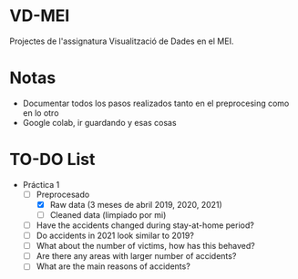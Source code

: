# VD-MEI
Projectes de l'assignatura Visualització de Dades en el MEI.

# Notas
- Documentar todos los pasos realizados tanto en el preprocesing como en lo otro
- Google colab, ir guardando y esas cosas

# TO-DO List
- Práctica 1
    - [ ] Preprocesado
        - [x] Raw data (3 meses de abril 2019, 2020, 2021)
        - [ ] Cleaned data (limpiado por mi)
    - [ ] Have the accidents changed during stay-at-home period?
    - [ ] Do accidents in 2021 look similar to 2019?
    - [ ] What about the number of victims, how has this behaved?
    - [ ] Are there any areas with larger number of accidents?
    - [ ] What are the main reasons of accidents?
